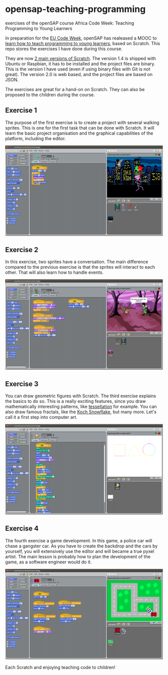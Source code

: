 # opensap-teaching-programming
exercises of the openSAP course Africa Code Week: Teaching Programming to Young Learners

In preparation for the [EU Code Week][eu-codeweek], openSAP has realeased a MOOC to [learn how to teach programming to young learners][opensap-africa], based on Scratch. This repo stores the exercises I have done during this course.

They are now [2 main versions of Scratch][scratch-versions]. The version 1.4 is shipped with Ubuntu or Raspbian, it has to be installed and the project files are binary. This is the version I have used (even if using binary files with Git is not great). The version 2.0 is web based, and the project files are based on JSON.

The exercises are great for a hand-on on Scratch. They can also be proposed to the children during the course.

## Exercise 1

The purpose of the first exercise is to create a project with several walking sprites. This is one for the first task that can be done with Scratch. It will learn the basic project organisation and the graphical capabilities of the platform, including the editor.

![alt text][ex1]

## Exercise 2

In this exercise, two sprites have a conversation. The main difference compared to the previous exercise is that the sprites will interact to each other. That will also learn how to handle events.

![alt text][ex2]

## Exercise 3

You can draw geometric figures with Scratch. The third exercise explains the basics to do so. This is a really exciting features, since you draw mathematically interesting patterns, like [tessellation][wikipedia-tessellation] for example. You can also draw famous fractals, like the [Koch Snowflake][wikipedia-koch-snowflake], but many more. Let's call it a first step into computer art.

![alt text][ex3]

## Exercise 4

The fourth exercise a game development. In this game, a police car will chase a gangster car. As you have to create the backdrop and the cars by yourself, you will extensively use the editor and will became a true pyxel artist. The main lesson is probably how to plan the development of the game, as a software engineer would do it.

![alt text][ex4]

Each Scratch and enjoying teaching code to children!

[eu-codeweek]: http://codeweek.eu/
[opensap-africa]: https://open.sap.com/courses/acw1-1
[scratch-versions]: http://wiki.scratch.mit.edu/wiki/Scratch_Versions
[wikipedia-tessellation]: https://en.wikipedia.org/wiki/Tessellation
[wikipedia-koch-snowflake]: https://en.wikipedia.org/wiki/Koch_snowflake

[ex1]: screenshots/exercise-1.png
[ex2]: screenshots/exercise-2.png
[ex3]: screenshots/exercise-3.png
[ex4]: screenshots/exercise-4.png

